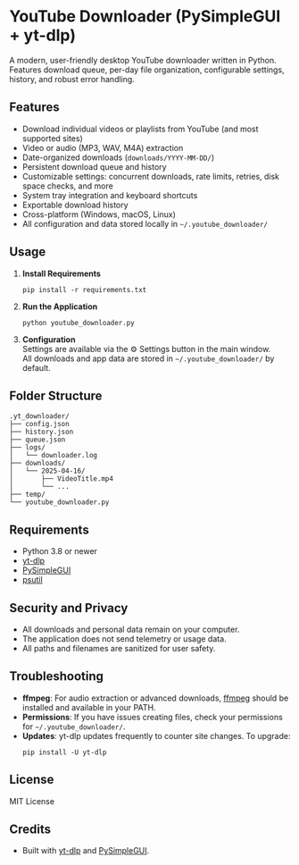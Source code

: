 # YouTube Downloader (PySimpleGUI + yt-dlp)

A modern, user-friendly desktop YouTube downloader written in Python.  
Features download queue, per-day file organization, configurable settings, history, and robust error handling.

## Features

- Download individual videos or playlists from YouTube (and most supported sites)
- Video or audio (MP3, WAV, M4A) extraction
- Date-organized downloads (`downloads/YYYY-MM-DD/`)
- Persistent download queue and history
- Customizable settings: concurrent downloads, rate limits, retries, disk space checks, and more
- System tray integration and keyboard shortcuts
- Exportable download history
- Cross-platform (Windows, macOS, Linux)
- All configuration and data stored locally in `~/.youtube_downloader/`

## Usage

1. **Install Requirements**  
   ```
   pip install -r requirements.txt
   ```

2. **Run the Application**  
   ```
   python youtube_downloader.py
   ```

3. **Configuration**  
   Settings are available via the ⚙️ Settings button in the main window.  
   All downloads and app data are stored in `~/.youtube_downloader/` by default.

## Folder Structure

```
.yt_downloader/
├── config.json
├── history.json
├── queue.json
├── logs/
│   └── downloader.log
├── downloads/
│   └── 2025-04-16/
│       ├── VideoTitle.mp4
│       └── ...
├── temp/
└── youtube_downloader.py
```

## Requirements

- Python 3.8 or newer
- [yt-dlp](https://github.com/yt-dlp/yt-dlp)
- [PySimpleGUI](https://pysimplegui.readthedocs.io/)
- [psutil](https://pypi.org/project/psutil/)

## Security and Privacy

- All downloads and personal data remain on your computer.
- The application does not send telemetry or usage data.
- All paths and filenames are sanitized for user safety.

## Troubleshooting

- **ffmpeg**: For audio extraction or advanced downloads, [ffmpeg](https://ffmpeg.org/) should be installed and available in your PATH.
- **Permissions**: If you have issues creating files, check your permissions for `~/.youtube_downloader/`.
- **Updates**: yt-dlp updates frequently to counter site changes. To upgrade:  
  ```
  pip install -U yt-dlp
  ```

## License

MIT License

## Credits

- Built with [yt-dlp](https://github.com/yt-dlp/yt-dlp) and [PySimpleGUI](https://github.com/PySimpleGUI/PySimpleGUI).